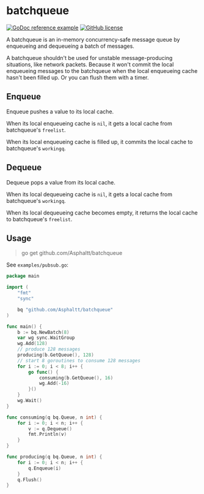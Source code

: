 # batchqueue

[![GoDoc reference example](https://img.shields.io/badge/godoc-reference-blue.svg)](https://pkg.go.dev/github.com/Asphaltt/batchqueue) [![GitHub license](https://img.shields.io/github/license/Naereen/StrapDown.js.svg)](https://github.com/Naereen/StrapDown.js/blob/master/LICENSE)

A batchqueue is an in-memory concurrency-safe message queue by enqueueing and dequeueing a batch of messages.

A batchqueue shouldn't be used for unstable message-producing situations, like network packets. Because it won't commit the local enqueueing messages to the batchqueue when the local enqueueing cache hasn't been filled up. Or you can flush them with a timer.

## Enqueue

Enqueue pushes a value to its local cache.

When its local enqueueing cache is `nil`, it gets a local cache from batchqueue's `freelist`.

When its local enqueueing cache is filled up, it commits the local cache to batchqueue's `workingq`.

## Dequeue

Dequeue pops a value from its local cache.

When its local dequeueing cache is `nil`, it gets a local cache from batchqueue's `workingq`.

When its local dequeueing cache becomes empty, it returns the local cache to batchqueue's `freelist`.

## Usage

> go get github.com/Asphaltt/batchqueue

See `examples/pubsub.go`:

```go
package main

import (
	"fmt"
	"sync"

	bq "github.com/Asphaltt/batchqueue"
)

func main() {
	b := bq.NewBatch(8)
	var wg sync.WaitGroup
	wg.Add(128)
	// produce 128 messages
	producing(b.GetQueue(), 128)
	// start 8 goroutines to consume 128 messages
	for i := 0; i < 8; i++ {
		go func() {
			consuming(b.GetQueue(), 16)
			wg.Add(-16)
		}()
	}
	wg.Wait()
}

func consuming(q bq.Queue, n int) {
	for i := 0; i < n; i++ {
		v := q.Dequeue()
		fmt.Println(v)
	}
}

func producing(q bq.Queue, n int) {
	for i := 0; i < n; i++ {
		q.Enqueue(i)
	}
	q.Flush()
}

```

